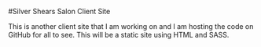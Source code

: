 #Silver Shears Salon Client Site

This is another client site that I am working on and I am hosting the code on GitHub for all to see. This will be a static site using HTML and SASS.
